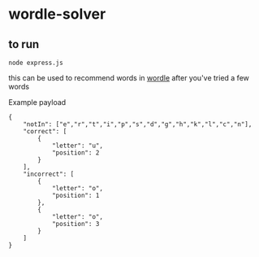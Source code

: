 # wordle-solver

## to run
```
node express.js
```

this can be used to recommend words in [wordle](https://www.nytimes.com/games/wordle/) after you've tried a few words

Example payload

```
{
    "notIn": ["e","r","t","i","p","s","d","g","h","k","l","c","n"],
    "correct": [
        {
            "letter": "u",
            "position": 2
        }
    ],
    "incorrect": [
        {
            "letter": "o",
            "position": 1
        },
        {
            "letter": "o",
            "position": 3
        }
    ]
}
```

